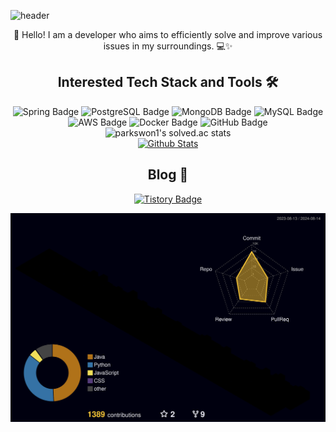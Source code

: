 ![header](https://capsule-render.vercel.app/api?type=waving&color=gradient&height=250&fontSize=40&fontAlignY=40&animation=fadeIn&text=Server%20down%3F%20Must%20be%20cosmic%20rays%20☄️)

<div align="center">
  👋 Hello! I am a developer who aims to efficiently solve and improve various issues in my surroundings. 💻✨
</div>

## <div align="center">Interested Tech Stack and Tools 🛠️</div>

<div align="center">
  <img src="https://img.shields.io/badge/Spring-6DB33F?style=flat&logo=Spring&logoColor=white" alt="Spring Badge"/>
  <img src="https://img.shields.io/badge/PostgreSQL-336791?style=flat&logo=PostgreSQL&logoColor=white" alt="PostgreSQL Badge"/>
  <img src="https://img.shields.io/badge/MongoDB-47A248?style=flat&logo=MongoDB&logoColor=white" alt="MongoDB Badge"/>
  <img src="https://img.shields.io/badge/MySQL-4479A1?style=flat&logo=MySQL&logoColor=white" alt="MySQL Badge"/>
  <img src="https://img.shields.io/badge/AWS-232F3E?style=flat&logo=Amazon-AWS&logoColor=white" alt="AWS Badge"/>
  <img src="https://img.shields.io/badge/Docker-2496ED?style=flat&logo=Docker&logoColor=white" alt="Docker Badge"/>
  <img src="https://img.shields.io/badge/GitHub-181717?style=flat&logo=GitHub&logoColor=white" alt="GitHub Badge"/>
</div>

<div align="center">
  <img src="https://github-readme-solvedac.hyp3rflow.vercel.app/api/?handle=parkswon1" alt="parkswon1's solved.ac stats"/>
</div>

<div align="center">
  <a href="https://www.codenary.co.kr/user-profile/detail/%EB%B0%95%EC%84%9D%EC%9B%90?github_ride=true&utm_source=github">
    <img src="https://www.codenary.co.kr/widget/github/api?username=%EB%B0%95%EC%84%9D%EC%9B%90" alt="Github Stats">
  </a>
</div>

## <div align="center">Blog 🌱</div>
<div align="center">
  <a href="https://naturecancoding.tistory.com/">
    <img src="https://img.shields.io/badge/Tistory-000000?style=flat&logo=tistory&logoColor=white" alt="Tistory Badge"/>
  </a>
</div>

<!-- 3D 잔디 -->
![3D 잔디](./profile-3d-contrib/profile-night-rainbow.svg)
